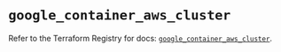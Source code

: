 # `google_container_aws_cluster`

Refer to the Terraform Registry for docs: [`google_container_aws_cluster`](https://registry.terraform.io/providers/hashicorp/google/6.40.0/docs/resources/container_aws_cluster).
